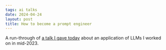 ```yaml
---
tags: ai talks
date: 2024-04-24
layout: post
title: How to become a prompt engineer
---
```


A run-through of [a talk I gave today](https://youtu.be/ABCEqSyCHPg) about an application of LLMs I worked on in mid-2023.
